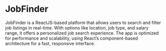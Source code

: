 # JobFinder
JobFinder is a ReactJS-based platform that allows users to search and filter job listings in real-time. With options like location, job type, and salary range, it offers a personalized job search experience. The app is optimized for performance and scalability, using React’s component-based architecture for a fast, responsive interface.
